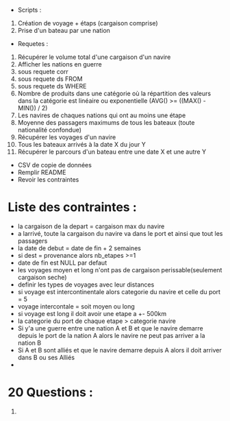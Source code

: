* Scripts :
 1) Création de voyage + étaps (cargaison comprise)
 2) Prise d'un bateau par une nation

* Requetes :
 1) Récupérer le volume total d'une cargaison d'un navire
 2) Afficher les nations en guerre
 3) sous requete corr
 4) sous requete ds FROM
 5) sous requete ds WHERE
 6) Nombre de produits dans une catégorie où la répartition des valeurs dans la catégorie est linéaire ou exponentielle (AVG() >= ((MAX() - MIN()) / 2)
 7) Les navires de chaques nations qui ont au moins une étape
 8) Moyenne des passagers maximums de tous les bateaux (toute nationalité confondue)
 9) Récupérer les voyages d'un navire
 10) Tous les bateaux arrivés à la date X du jour Y
 11) Récupérer le parcours d'un bateau entre une date X et une autre Y

* CSV de copie de données
* Remplir README
* Revoir les contraintes

# Liste des contraintes :
- la cargaison de la depart = cargaison max du navire
- a larrivé, toute la cargaison du navire va dans le port et ainsi que tout les passagers
- la date de debut = date de fin + 2 semaines
- si dest = provenance alors nb_etapes >=1
- date de fin est NULL par defaut
- les voyages moyen et long n'ont pas de cargaison perissable(seulement cargaison seche)
- definir les types de voyages avec leur distances
- si voyage est intercontinentale alors categorie du navire et celle du port = 5
- voyage intercontale = soit moyen ou long
- si voyage est long il doit avoir une etape a +- 500km
- la categorie du port de chaque etape > categorie navire
- Si y'a une guerre entre une nation A et B et que le navire demarre depuis le port de la nation A alors le navire ne peut pas arriver a la nation B
- Si A et B sont alliés et que le navire demarre depuis A alors il doit arriver dans B ou ses Alliés
-
# 20 Questions :
1) 